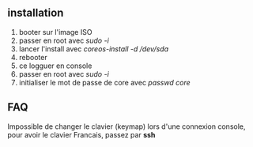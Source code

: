 ## installation

1. booter sur l'image ISO
2. passer en root avec *sudo -i*
3. lancer l'install avec *coreos-install -d /dev/sda*
4. rebooter
5. ce logguer en console
6. passer en root avec *sudo -i*
7. initialiser le mot de passe de core avec *passwd core* 

## FAQ
Impossible de changer le clavier (keymap) lors d'une connexion console, pour avoir le clavier Francais, passez par **ssh**

